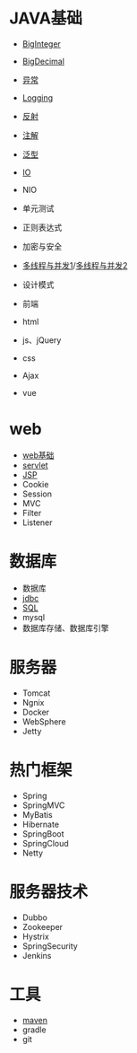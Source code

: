 # JAVA基础
- [BigInteger](java基础/02_BigInteger.md)
- [BigDecimal](java基础/03_BigDecimal.md)
- [异常](java基础/04_异常.md)
- [Logging](java基础/05_Logging.md)
- [反射](java基础/06_反射.md)
- [注解](java基础/07_注解.md)
- [泛型](java基础/08_泛型.md)
- [IO](./java基础/01_IO.md)
- NIO
- 单元测试
- 正则表达式
- 加密与安全
- [多线程与并发1](java基础/09_多线程与并发.md)/[多线程与并发2](java基础/10_多线程与并发2.md)
- 设计模式

- 前端
- html
- js、jQuery
- css
- Ajax
- vue

# web
- [web基础](web/01_web基础.md)
- [servlet](web\02_servlet基础.md)
- [JSP](web/03_jsp.md)
- Cookie
- Session
- MVC
- Filter
- Listener

# 数据库
- 数据库
- [jdbc](数据库/01_jdbc.md)
- [SQL](数据库/02_SQL.md)
- mysql
- 数据库存储、数据库引擎

# 服务器
- Tomcat
- Ngnix
- Docker
- WebSphere
- Jetty

# 热门框架
- Spring
- SpringMVC
- MyBatis
- Hibernate
- SpringBoot
- SpringCloud
- Netty

# 服务器技术
- Dubbo
- Zookeeper
- Hystrix
- SpringSecurity
- Jenkins

# 工具
- [maven](工具/01_maven.md)
- gradle
- git